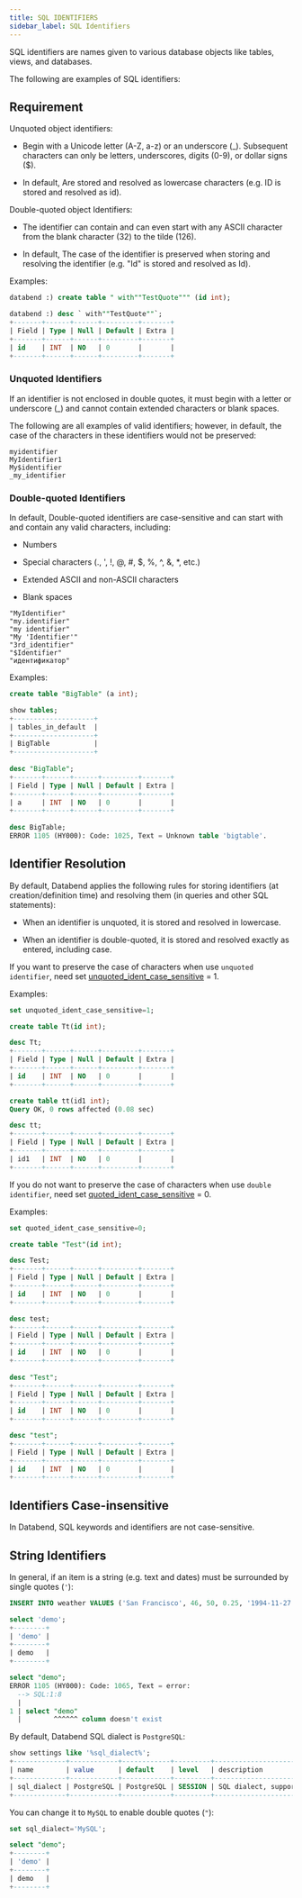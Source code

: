 ```yaml
---
title: SQL IDENTIFIERS
sidebar_label: SQL Identifiers
---
```


SQL identifiers are names given to various database objects like tables, views, and databases. 

The following are examples of SQL identifiers:

## Requirement

Unquoted object identifiers:

* Begin with a Unicode letter (A-Z, a-z) or an underscore (_). Subsequent characters can only be letters, underscores, digits (0-9), or dollar signs ($).

* In default, Are stored and resolved as lowercase characters (e.g. ID is stored and resolved as id).

Double-quoted object Identifiers:

* The identifier can contain and can even start with any ASCII character from the blank character (32) to the tilde (126).

* In default, The case of the identifier is preserved when storing and resolving the identifier (e.g. "Id" is stored and resolved as Id).

Examples:

```sql
databend :) create table " with""TestQuote""" (id int);

databend :) desc ` with""TestQuote""`;
+-------+------+------+---------+-------+
| Field | Type | Null | Default | Extra |
+-------+------+------+---------+-------+
| id    | INT  | NO   | 0       |       |
+-------+------+------+---------+-------+

```

### Unquoted Identifiers

If an identifier is not enclosed in double quotes, it must begin with a letter or underscore (_) and cannot contain extended characters or blank spaces.

The following are all examples of valid identifiers; however, in default, the case of the characters in these identifiers would not be preserved:

```
myidentifier
MyIdentifier1
My$identifier
_my_identifier
```

### Double-quoted Identifiers

In default, Double-quoted identifiers are case-sensitive and can start with and contain any valid characters, including:

* Numbers

* Special characters (., ', !, @, #, $, %, ^, &, *, etc.)

* Extended ASCII and non-ASCII characters

* Blank spaces

```
"MyIdentifier"
"my.identifier"
"my identifier"
"My 'Identifier'"
"3rd_identifier"
"$Identifier"
"идентификатор"
```

Examples:
```sql
create table "BigTable" (a int);

show tables;
+--------------------+
| tables_in_default  |
+--------------------+
| BigTable           |
+--------------------+
    
desc "BigTable";
+-------+------+------+---------+-------+
| Field | Type | Null | Default | Extra |
+-------+------+------+---------+-------+
| a     | INT  | NO   | 0       |       |
+-------+------+------+---------+-------+
    
desc BigTable;
ERROR 1105 (HY000): Code: 1025, Text = Unknown table 'bigtable'.
```

## Identifier Resolution

By default, Databend applies the following rules for storing identifiers (at creation/definition time) and resolving them (in queries and other SQL statements):

* When an identifier is unquoted, it is stored and resolved in lowercase.

* When an identifier is double-quoted, it is stored and resolved exactly as entered, including case.

If you want to preserve the case of characters when use `unquoted identifier`, need set [unquoted_ident_case_sensitive](20-system-tables/system-settings.md) = 1.

Examples:

```sql
set unquoted_ident_case_sensitive=1;

create table Tt(id int);

desc Tt;
+-------+------+------+---------+-------+
| Field | Type | Null | Default | Extra |
+-------+------+------+---------+-------+
| id    | INT  | NO   | 0       |       |
+-------+------+------+---------+-------+

create table tt(id1 int);
Query OK, 0 rows affected (0.08 sec)

desc tt;
+-------+------+------+---------+-------+
| Field | Type | Null | Default | Extra |
+-------+------+------+---------+-------+
| id1   | INT  | NO   | 0       |       |
+-------+------+------+---------+-------+

```

If you do not want to preserve the case of characters when use `double identifier`, need set [quoted_ident_case_sensitive](20-system-tables/system-settings.md) = 0.

Examples:

```sql
set quoted_ident_case_sensitive=0;

create table "Test"(id int);

desc Test;
+-------+------+------+---------+-------+
| Field | Type | Null | Default | Extra |
+-------+------+------+---------+-------+
| id    | INT  | NO   | 0       |       |
+-------+------+------+---------+-------+

desc test;
+-------+------+------+---------+-------+
| Field | Type | Null | Default | Extra |
+-------+------+------+---------+-------+
| id    | INT  | NO   | 0       |       |
+-------+------+------+---------+-------+
    
desc "Test";
+-------+------+------+---------+-------+
| Field | Type | Null | Default | Extra |
+-------+------+------+---------+-------+
| id    | INT  | NO   | 0       |       |
+-------+------+------+---------+-------+

desc "test";
+-------+------+------+---------+-------+
| Field | Type | Null | Default | Extra |
+-------+------+------+---------+-------+
| id    | INT  | NO   | 0       |       |
+-------+------+------+---------+-------+
```

## Identifiers Case-insensitive

In Databend, SQL keywords and identifiers are not case-sensitive.

## String Identifiers

In general, if an item is a string (e.g. text and dates) must be surrounded by single quotes (`'`):
```sql
INSERT INTO weather VALUES ('San Francisco', 46, 50, 0.25, '1994-11-27');
```

```sql
select 'demo';
+--------+
| 'demo' |
+--------+
| demo   |
+--------+

select "demo";
ERROR 1105 (HY000): Code: 1065, Text = error:
  --> SQL:1:8
  |
1 | select "demo"
  |        ^^^^^^ column doesn't exist
```

By default, Databend SQL dialect is `PostgreSQL`:
```sql
show settings like '%sql_dialect%';
+-------------+------------+------------+---------+------------------------------------------------------------------------------------+--------+
| name        | value      | default    | level   | description                                                                        | type   |
+-------------+------------+------------+---------+------------------------------------------------------------------------------------+--------+
| sql_dialect | PostgreSQL | PostgreSQL | SESSION | SQL dialect, support "PostgreSQL" "MySQL" and "Hive", default value: "PostgreSQL". | String |
+-------------+------------+------------+---------+------------------------------------------------------------------------------------+--------+
```

You can change it to `MySQL` to enable double quotes (`"`):
```sql
set sql_dialect='MySQL';

select "demo";
+--------+
| 'demo' |
+--------+
| demo   |
+--------+
```
